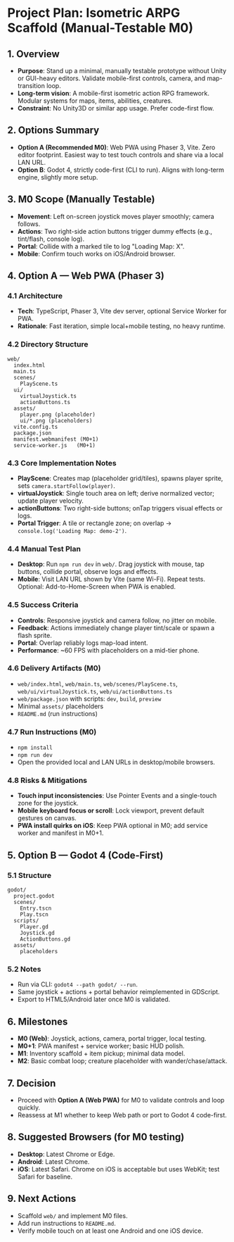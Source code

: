 # Project Plan: Isometric ARPG Scaffold (Manual-Testable M0)

## 1. Overview
- **Purpose**: Stand up a minimal, manually testable prototype without Unity or GUI-heavy editors. Validate mobile-first controls, camera, and map-transition loop.
- **Long-term vision**: A mobile-first isometric action RPG framework. Modular systems for maps, items, abilities, creatures.
- **Constraint**: No Unity3D or similar app usage. Prefer code-first flow.

## 2. Options Summary
- **Option A (Recommended M0)**: Web PWA using Phaser 3, Vite. Zero editor footprint. Easiest way to test touch controls and share via a local LAN URL.
- **Option B**: Godot 4, strictly code-first (CLI to run). Aligns with long-term engine, slightly more setup.

## 3. M0 Scope (Manually Testable)
- **Movement**: Left on-screen joystick moves player smoothly; camera follows.
- **Actions**: Two right-side action buttons trigger dummy effects (e.g., tint/flash, console log).
- **Portal**: Collide with a marked tile to log "Loading Map: X".
- **Mobile**: Confirm touch works on iOS/Android browser.

## 4. Option A — Web PWA (Phaser 3)
### 4.1 Architecture
- **Tech**: TypeScript, Phaser 3, Vite dev server, optional Service Worker for PWA.
- **Rationale**: Fast iteration, simple local+mobile testing, no heavy runtime.

### 4.2 Directory Structure
```
web/
  index.html
  main.ts
  scenes/
    PlayScene.ts
  ui/
    virtualJoystick.ts
    actionButtons.ts
  assets/
    player.png (placeholder)
    ui/*.png (placeholders)
  vite.config.ts
  package.json
  manifest.webmanifest (M0+1)
  service-worker.js   (M0+1)
```

### 4.3 Core Implementation Notes
- **PlayScene**: Creates map (placeholder grid/tiles), spawns player sprite, sets `camera.startFollow(player)`.
- **virtualJoystick**: Single touch area on left; derive normalized vector; update player velocity.
- **actionButtons**: Two right-side buttons; onTap triggers visual effects or logs.
- **Portal Trigger**: A tile or rectangle zone; on overlap -> `console.log('Loading Map: demo-2')`.

### 4.4 Manual Test Plan
- **Desktop**: Run `npm run dev` in `web/`. Drag joystick with mouse, tap buttons, collide portal, observe logs and effects.
- **Mobile**: Visit LAN URL shown by Vite (same Wi-Fi). Repeat tests. Optional: Add-to-Home-Screen when PWA is enabled.

### 4.5 Success Criteria
- **Controls**: Responsive joystick and camera follow, no jitter on mobile.
- **Feedback**: Actions immediately change player tint/scale or spawn a flash sprite.
- **Portal**: Overlap reliably logs map-load intent.
- **Performance**: ~60 FPS with placeholders on a mid-tier phone.

### 4.6 Delivery Artifacts (M0)
- `web/index.html`, `web/main.ts`, `web/scenes/PlayScene.ts`, `web/ui/virtualJoystick.ts`, `web/ui/actionButtons.ts`
- `web/package.json` with scripts: `dev`, `build`, `preview`
- Minimal `assets/` placeholders
- `README.md` (run instructions)

### 4.7 Run Instructions (M0)
- `npm install`
- `npm run dev`
- Open the provided local and LAN URLs in desktop/mobile browsers.

### 4.8 Risks & Mitigations
- **Touch input inconsistencies**: Use Pointer Events and a single-touch zone for the joystick.
- **Mobile keyboard focus or scroll**: Lock viewport, prevent default gestures on canvas.
- **PWA install quirks on iOS**: Keep PWA optional in M0; add service worker and manifest in M0+1.

## 5. Option B — Godot 4 (Code-First)
### 5.1 Structure
```
godot/
  project.godot
  scenes/
    Entry.tscn
    Play.tscn
  scripts/
    Player.gd
    Joystick.gd
    ActionButtons.gd
  assets/
    placeholders
```

### 5.2 Notes
- Run via CLI: `godot4 --path godot/ --run`.
- Same joystick + actions + portal behavior reimplemented in GDScript.
- Export to HTML5/Android later once M0 is validated.

## 6. Milestones
- **M0 (Web)**: Joystick, actions, camera, portal trigger, local testing.
- **M0+1**: PWA manifest + service worker; basic HUD polish.
- **M1**: Inventory scaffold + item pickup; minimal data model.
- **M2**: Basic combat loop; creature placeholder with wander/chase/attack.

## 7. Decision
- Proceed with **Option A (Web PWA)** for M0 to validate controls and loop quickly.
- Reassess at M1 whether to keep Web path or port to Godot 4 code-first.

## 8. Suggested Browsers (for M0 testing)
- **Desktop**: Latest Chrome or Edge.
- **Android**: Latest Chrome.
- **iOS**: Latest Safari. Chrome on iOS is acceptable but uses WebKit; test Safari for baseline.

## 9. Next Actions
- Scaffold `web/` and implement M0 files.
- Add run instructions to `README.md`.
- Verify mobile touch on at least one Android and one iOS device.
